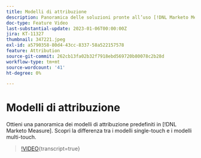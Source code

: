 ```yaml
---
title: Modelli di attribuzione
description: Panoramica delle soluzioni pronte all’uso [!DNL Marketo Measure] modelli di attribuzione. Scopri la differenza tra i modelli single-touch e i modelli multi-touch.
doc-type: Feature Video
last-substantial-update: 2023-01-06T00:00:00Z
jira: KT-11327
thumbnail: 347221.jpeg
exl-id: a5790358-80d4-43cc-8337-58a522157578
feature: Attribution
source-git-commit: 262cb13fa02b32f7918ebd569720b80078c2b28d
workflow-type: tm+mt
source-wordcount: '41'
ht-degree: 0%

---
```


# Modelli di attribuzione

Ottieni una panoramica dei modelli di attribuzione predefiniti in [!DNL Marketo Measure]. Scopri la differenza tra i modelli single-touch e i modelli multi-touch.

>[!VIDEO](https://video.tv.adobe.com/v/347221/?learn=on){transcript=true}
